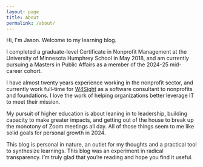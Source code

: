 ```yaml
---
layout: page
title: About
permalink: /about/
---
```


Hi, I'm Jason. Welcome to my learning blog.

I completed a graduate-level Certificate in Nonprofit Management at the University of Minnesota Humphrey School in May 2018, and am currently pursuing a Masters in Public Affairs as a member of the 2024-25 mid-career cohort. 

I have almost twenty years experience working in the nonprofit sector, and currently work full-time for [W4Sight](https://w4sight.com/) as a software consultant to nonprofits and foundations. I love the work of helping organizations better leverage IT to meet their mission.

My pursuit of higher education is about leaning in to leadership, building capacity to make greater impacts, and getting out of the house to break up the monotony of Zoom meetings all day. All of those things seem to me like solid goals for personal growth in 2024.

This blog is personal in nature, an outlet for my thoughts and a practical tool to synthesize learnings. This blog was an experiment in radical transparency. I’m truly glad that you’re reading and hope you find it useful.